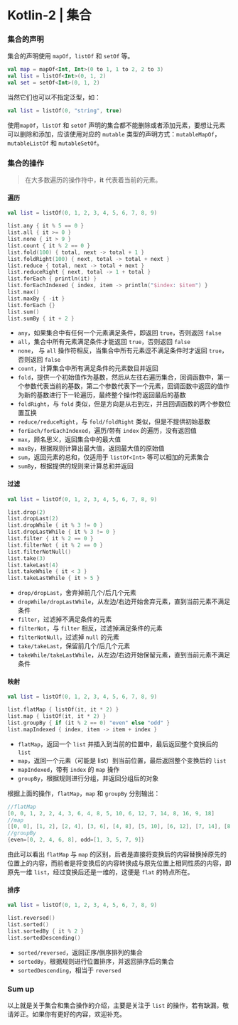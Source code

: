 # Kotlin-2 | 集合

### 集合的声明

集合的声明使用 `mapOf`，`listOf` 和 `setOf` 等。

```kotlin
val map = mapOf<Int, Int>(0 to 1, 1 to 2, 2 to 3)
val list = listOf<Int>(0, 1, 2)
val set = setOf<Int>(0, 1, 2)
```

当然它们也可以不指定泛型，如：

```kotlin
val list = listOf(0, "string", true)
```

使用`mapOf`，`listOf` 和 `setOf` 声明的集合都不能删除或者添加元素，要想让元素可以删除和添加，应该使用对应的 `mutable` 类型的声明方式：`mutableMapOf`， `mutableListOf` 和 `mutableSetOf`。



### 集合的操作

> 在大多数遍历的操作符中，**it** 代表着当前的元素。



#### 遍历

```kotlin
val list = listOf(0, 1, 2, 3, 4, 5, 6, 7, 8, 9)

list.any { it % 5 == 0 }
list.all { it >= 0 }
list.none { it > 9 }
list.count { it % 2 == 0 }
list.fold(100) { total, next -> total + 1 }
list.foldRight(100) { next, total -> total + next }
list.reduce { total, next -> total + next }
list.reduceRight { next, total -> 1 + total }
list.forEach { println(it) }
list.forEachIndexed { index, item -> println("$index: $item") }
list.max()
list.maxBy { -it }
list.forEach {}
list.sum()
list.sumBy { it + 2 }
```

* `any`，如果集合中有任何一个元素满足条件，即返回 `true`，否则返回 `false`
* `all`，集合中所有元素满足条件才能返回 `true`，否则返回 `false`
* `none`， 与 `all` 操作符相反，当集合中所有元素逗不满足条件时才返回 `true`，否则返回 `false`
* `count`，计算集合中所有满足条件的元素数目并返回
* `fold`，提供一个初始值作为基数，然后从左往右遍历集合，回调函数中，第一个参数代表当前的基数，第二个参数代表下一个元素，回调函数中返回的值作为新的基数进行下一轮遍历，最终整个操作符返回最后的基数
* `foldRight`，与 `fold` 类似，但是方向是从右到左，并且回调函数的两个参数位置互换
* `reduce/reduceRight`，与 `fold/foldRight` 类似，但是不提供初始基数
* `forEach/forEachIndexed`，遍历/带有 `index` 的遍历，没有返回值
* `max`，顾名思义，返回集合中的最大值
* `maxBy`，根据规则计算出最大值，返回最大值的原始值
* `sum`，返回元素的总和，仅适用于 `listOf<Int>` 等可以相加的元素集合
* `sumBy`，根据提供的规则来计算总和并返回



#### 过滤

```kotlin
val list = listOf(0, 1, 2, 3, 4, 5, 6, 7, 8, 9)

list.drop(2)
list.dropLast(2)
list.dropWhile { it % 3 != 0 }
list.dropLastWhile { it % 3 != 0 }
list.filter { it % 2 == 0 }
list.filterNot { it % 2 == 0 }
list.filterNotNull()
list.take(3)
list.takeLast(4)
list.takeWhile { it < 3 }
list.takeLastWhile { it > 5 }
```

* `drop/dropLast`，舍弃掉前几个/后几个元素
* `dropWhile/dropLastWhile`，从左边/右边开始舍弃元素，直到当前元素不满足条件
* `filter`，过滤掉不满足条件的元素
* `filterNot`，与 `filter` 相反，过滤掉满足条件的元素
* `filterNotNull`，过滤掉 `null` 的元素
* `take/takeLast`，保留前几个/后几个元素
* `takeWhile/takeLastWhile`，从左边/右边开始保留元素，直到当前元素不满足条件



#### 映射

```kotlin
val list = listOf(0, 1, 2, 3, 4, 5, 6, 7, 8, 9)

list.flatMap { listOf(it, it * 2) }
list.map { listOf(it, it * 2) }
list.groupBy { if (it % 2 == 0) "even" else "odd" }
list.mapIndexed { index, item -> item + index }
```

* `flatMap`，返回一个 `list` 并插入到当前的位置中，最后返回整个变换后的 `list`
* `map`，返回一个元素（可能是 list）到当前位置，最后返回整个变换后的 `list`
* `mapIndexed`，带有 `index` 的 `map` 操作
* `groupBy`，根据规则进行分组，并返回分组后的对象

根据上面的操作，`flatMap`，`map` 和 `groupBy` 分别输出：

```kotlin
//flatMap
[0, 0, 1, 2, 2, 4, 3, 6, 4, 8, 5, 10, 6, 12, 7, 14, 8, 16, 9, 18]	
//map
[[0, 0], [1, 2], [2, 4], [3, 6], [4, 8], [5, 10], [6, 12], [7, 14], [8, 16], [9, 18]
//groupBy
{even=[0, 2, 4, 6, 8], odd=[1, 3, 5, 7, 9]}		
```

由此可以看出 `flatMap` 与 `map` 的区别，后者是直接将变换后的内容替换掉原先的位置上的内容，而前者是将变换后的内容转换成与原先位置上相同性质的内容，即原先一维 `list`，经过变换后还是一维的，这便是 `flat` 的特点所在。



#### 排序

```kotlin
val list = listOf(0, 1, 2, 3, 4, 5, 6, 7, 8, 9)

list.reversed()
list.sorted()
list.sortedBy { it % 2 }
list.sortedDescending()
```

* `sorted/reversed`，返回正序/倒序排列的集合
* `sortedBy`，根据规则进行位置排序，并返回排序后的集合
* `sortedDescending`，相当于 `reversed`



### Sum up

以上就是关于集合和集合操作的介绍，主要是关注于 `list` 的操作，若有缺漏，敬请斧正。如果你有更好的内容，欢迎补充。